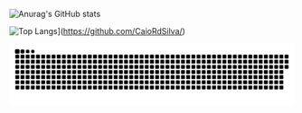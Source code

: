 ![Anurag's GitHub stats](https://github-readme-stats.vercel.app/api?username=anuraghazra&show_icons=true&theme=transparent)

![Top Langs](https://github-readme-stats.vercel.app/api/top-langs/?username=CaioRdSilva&&hide=css&&theme=transparent)](https://github.com/CaioRdSilva/)

![Snake animation](https://github.com/CaioRdSilva/CaioRdSilva/blob/output/github-contribution-grid-snake.svg)
